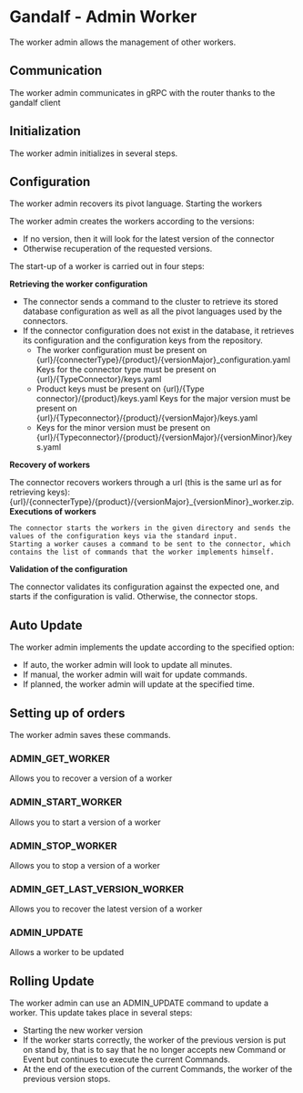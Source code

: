 # Gandalf - Admin Worker

The worker admin allows the management of other workers.

## Communication

The worker admin communicates in gRPC with the router thanks to the gandalf client

## Initialization

The worker admin initializes in several steps.

## Configuration

The worker admin recovers its pivot language.
Starting the workers

The worker admin creates the workers according to the versions:

+ If no version, then it will look for the latest version of the connector
+ Otherwise recuperation of the requested versions.

The start-up of a worker is carried out in four steps:

**Retrieving the worker configuration**

+ The connector sends a command to the cluster to retrieve its stored database configuration as well as all the pivot languages used by the connectors.
+ If the connector configuration does not exist in the database, it retrieves its configuration and the configuration keys from the repository.
    + The worker configuration must be present on {url}/{connecterType}/{product}/{versionMajor}_configuration.yaml
        Keys for the connector type must be present on {url}/{TypeConnector}/keys.yaml
    + Product keys must be present on {url}/{Type connector}/{product}/keys.yaml
        Keys for the major version must be present on {url}/{Typeconnector}/{product}/{versionMajor}/keys.yaml
    + Keys for the minor version must be present on {url}/{Typeconnector}/{product}/{versionMajor}/{versionMinor}/keys.yaml

**Recovery of workers**

The connector recovers workers through a url (this is the same url as for retrieving keys): {url}/{connecterType}/{product}/{versionMajor}_{versionMinor}_worker.zip.
**Executions of workers**

    The connector starts the workers in the given directory and sends the values of the configuration keys via the standard input.
    Starting a worker causes a command to be sent to the connector, which contains the list of commands that the worker implements himself.

**Validation of the configuration**

The connector validates its configuration against the expected one, and starts if the configuration is valid. Otherwise, the connector stops.

## Auto Update

The worker admin implements the update according to the specified option:

+ If auto, the worker admin will look to update all minutes.
+ If manual, the worker admin will wait for update commands.
+ If planned, the worker admin will update at the specified time.

## Setting up of orders

The worker admin saves these commands.

### ADMIN_GET_WORKER

Allows you to recover a version of a worker

### ADMIN_START_WORKER

Allows you to start a version of a worker

### ADMIN_STOP_WORKER

Allows you to stop a version of a worker

### ADMIN_GET_LAST_VERSION_WORKER

Allows you to recover the latest version of a worker

### ADMIN_UPDATE

Allows a worker to be updated

## Rolling Update

The worker admin can use an ADMIN_UPDATE command to update a worker. This update takes place in several steps:

+ Starting the new worker version
+ If the worker starts correctly, the worker of the previous version is put on stand by, that is to say that he no longer accepts new Command or Event but continues to execute the current Commands.
+ At the end of the execution of the current Commands, the worker of the previous version stops.
